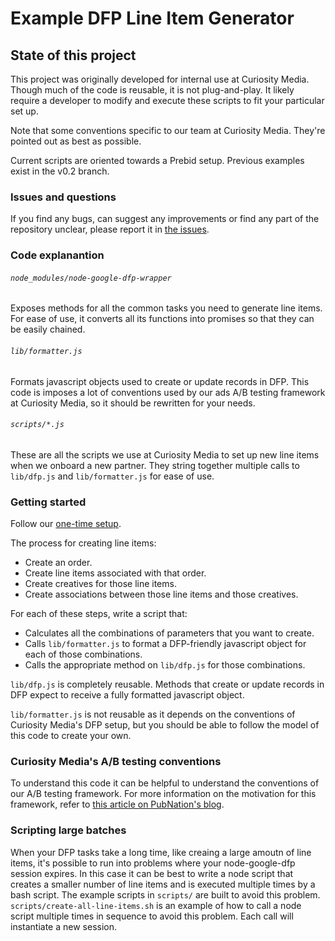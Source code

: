 # Example DFP Line Item Generator

## State of this project
This project was originally developed for internal use at Curiosity Media. Though much of the code is reusable, it is not plug-and-play. It likely require a developer to modify and execute these scripts to fit your particular set up.

Note that some conventions specific to our team at Curiosity Media. They're pointed out as best as possible.

Current scripts are oriented towards a Prebid setup. Previous examples exist in the v0.2 branch.

### Issues and questions

If you find any bugs, can suggest any improvements or find any part of the repository unclear, please report it in [the issues](https://github.com/spanishdict/example-line-item-generator/issues).

### Code explanantion
###### `node_modules/node-google-dfp-wrapper`
Exposes methods for all the common tasks you need to generate line items. For ease of use, it converts all its functions into promises so that they can be easily chained.

###### `lib/formatter.js`
Formats javascript objects used to create or update records in DFP. This code is imposes a lot of conventions used by our ads A/B testing framework at Curiosity Media, so it should be rewritten for your needs.

###### `scripts/*.js`
These are all the scripts we use at Curiosity Media to set up new line items when we onboard a new partner. They string together multiple calls to `lib/dfp.js` and `lib/formatter.js` for ease of use.

### Getting started

Follow our [one-time setup](https://github.com/spanishdict/node-google-dfp-wrapper#one-time-setup).

The process for creating line items:

  - Create an order.
  - Create line items associated with that order.
  - Create creatives for those line items.
  - Create associations between those line items and those creatives.

For each of these steps, write a script that:

  - Calculates all the combinations of parameters that you want to create.
  - Calls `lib/formatter.js` to format a DFP-friendly javascript object for each of those combinations.
  - Calls the appropriate method on `lib/dfp.js` for those combinations.

`lib/dfp.js` is completely reusable. Methods that create or update records in DFP expect to receive a fully formatted javascript object.

`lib/formatter.js` is not reusable as it depends on the conventions of Curiosity Media's DFP setup, but you should be able to follow the model of this code to create your own.

### Curiosity Media's A/B testing conventions
To understand this code it can  be helpful to understand the conventions of our A/B testing framework. For more information on the motivation for this framework, refer to [this article on PubNation's blog](thttp://blog.pubnation.com/ab-testing-ads/).

### Scripting large batches

When your DFP tasks take a long time, like creaing a large amoutn of line items, it's possible to run into problems where your node-google-dfp session expires. In this case it can be best to write a node script that creates a smaller number of line items and is executed multiple times by a bash script. The example scripts in `scripts/` are built to avoid this problem. `scripts/create-all-line-items.sh` is an example of how to call a node script multiple times in sequence to avoid this problem. Each call will instantiate a new session.
